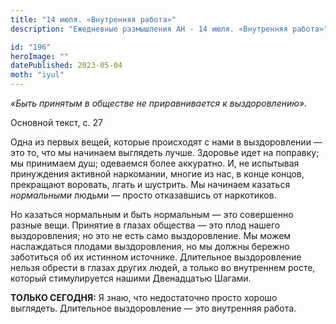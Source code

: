 ```yaml
---
title: "14 июля. «Внутренняя работа»"
description: "Ежедневные размышления АН - 14 июля. «Внутренняя работа»"

id: "196"
heroImage: ""
datePublished: 2023-05-04
moth: "iyul"
---
```


_«Быть принятым в обществе не приравнивается к выздоровлению»._

Основной текст, с. 27

Одна из первых вещей, которые происходят с нами в выздоровлении — это то, что
мы начинаем выглядеть лучше. Здоровье идет на поправку; мы принимаем душ;
одеваемся более аккуратно. И, не испытывая принуждения активной наркомании,
многие из нас, в конце концов, прекращают воровать, лгать и шустрить. Мы
начинаем казаться _нормальными_ людьми — просто отказавшись от наркотиков.

Но казаться нормальным и быть нормальным — это совершенно разные вещи.
Принятие в глазах общества — это плод нашего выздоровления; но это не есть
само выздоровление. Мы можем наслаждаться плодами выздоровления, но мы должны
бережно заботиться об их истинном источнике. Длительное выздоровление нельзя
обрести в глазах других людей, а только во внутреннем росте, который
стимулируется нашими Двенадцатью Шагами.

**ТОЛЬКО СЕГОДНЯ:** Я знаю, что недостаточно просто хорошо выглядеть.
Длительное выздоровление — это внутренняя работа.
